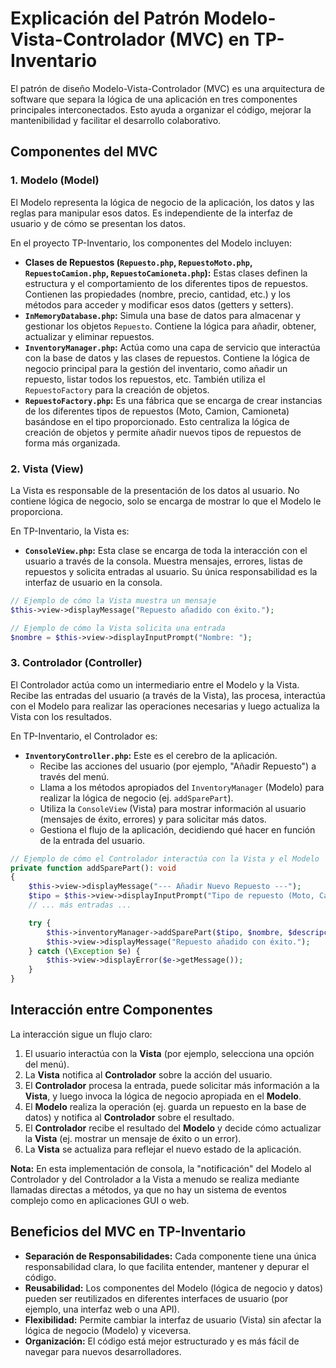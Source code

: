 # Explicación del Patrón Modelo-Vista-Controlador (MVC) en TP-Inventario

El patrón de diseño Modelo-Vista-Controlador (MVC) es una arquitectura de software que separa la lógica de una aplicación en tres componentes principales interconectados. Esto ayuda a organizar el código, mejorar la mantenibilidad y facilitar el desarrollo colaborativo.

## Componentes del MVC

### 1. Modelo (Model)
El Modelo representa la lógica de negocio de la aplicación, los datos y las reglas para manipular esos datos. Es independiente de la interfaz de usuario y de cómo se presentan los datos.

En el proyecto TP-Inventario, los componentes del Modelo incluyen:
*   **Clases de Repuestos (`Repuesto.php`, `RepuestoMoto.php`, `RepuestoCamion.php`, `RepuestoCamioneta.php`):** Estas clases definen la estructura y el comportamiento de los diferentes tipos de repuestos. Contienen las propiedades (nombre, precio, cantidad, etc.) y los métodos para acceder y modificar esos datos (getters y setters).
*   **`InMemoryDatabase.php`:** Simula una base de datos para almacenar y gestionar los objetos `Repuesto`. Contiene la lógica para añadir, obtener, actualizar y eliminar repuestos.
*   **`InventoryManager.php`:** Actúa como una capa de servicio que interactúa con la base de datos y las clases de repuestos. Contiene la lógica de negocio principal para la gestión del inventario, como añadir un repuesto, listar todos los repuestos, etc. También utiliza el `RepuestoFactory` para la creación de objetos.
*   **`RepuestoFactory.php`:** Es una fábrica que se encarga de crear instancias de los diferentes tipos de repuestos (Moto, Camion, Camioneta) basándose en el tipo proporcionado. Esto centraliza la lógica de creación de objetos y permite añadir nuevos tipos de repuestos de forma más organizada.

### 2. Vista (View)
La Vista es responsable de la presentación de los datos al usuario. No contiene lógica de negocio, solo se encarga de mostrar lo que el Modelo le proporciona.

En TP-Inventario, la Vista es:
*   **`ConsoleView.php`:** Esta clase se encarga de toda la interacción con el usuario a través de la consola. Muestra mensajes, errores, listas de repuestos y solicita entradas al usuario. Su única responsabilidad es la interfaz de usuario en la consola.
```php
// Ejemplo de cómo la Vista muestra un mensaje
$this->view->displayMessage("Repuesto añadido con éxito.");

// Ejemplo de cómo la Vista solicita una entrada
$nombre = $this->view->displayInputPrompt("Nombre: ");
```

### 3. Controlador (Controller)
El Controlador actúa como un intermediario entre el Modelo y la Vista. Recibe las entradas del usuario (a través de la Vista), las procesa, interactúa con el Modelo para realizar las operaciones necesarias y luego actualiza la Vista con los resultados.

En TP-Inventario, el Controlador es:
*   **`InventoryController.php`:** Este es el cerebro de la aplicación.
    *   Recibe las acciones del usuario (por ejemplo, "Añadir Repuesto") a través del menú.
    *   Llama a los métodos apropiados del `InventoryManager` (Modelo) para realizar la lógica de negocio (ej. `addSparePart`).
    *   Utiliza la `ConsoleView` (Vista) para mostrar información al usuario (mensajes de éxito, errores) y para solicitar más datos.
    *   Gestiona el flujo de la aplicación, decidiendo qué hacer en función de la entrada del usuario.
```php
// Ejemplo de cómo el Controlador interactúa con la Vista y el Modelo
private function addSparePart(): void
{
    $this->view->displayMessage("--- Añadir Nuevo Repuesto ---");
    $tipo = $this->view->displayInputPrompt("Tipo de repuesto (Moto, Camion, Camioneta): ");
    // ... más entradas ...

    try {
        $this->inventoryManager->addSparePart($tipo, $nombre, $descripcion, $precio, $cantidad, $marca, $modelo, $additionalData);
        $this->view->displayMessage("Repuesto añadido con éxito.");
    } catch (\Exception $e) {
        $this->view->displayError($e->getMessage());
    }
}
```

## Interacción entre Componentes
La interacción sigue un flujo claro:
1.  El usuario interactúa con la **Vista** (por ejemplo, selecciona una opción del menú).
2.  La **Vista** notifica al **Controlador** sobre la acción del usuario.
3.  El **Controlador** procesa la entrada, puede solicitar más información a la **Vista**, y luego invoca la lógica de negocio apropiada en el **Modelo**.
4.  El **Modelo** realiza la operación (ej. guarda un repuesto en la base de datos) y notifica al **Controlador** sobre el resultado.
5.  El **Controlador** recibe el resultado del **Modelo** y decide cómo actualizar la **Vista** (ej. mostrar un mensaje de éxito o un error).
6.  La **Vista** se actualiza para reflejar el nuevo estado de la aplicación.

**Nota:** En esta implementación de consola, la "notificación" del Modelo al Controlador y del Controlador a la Vista a menudo se realiza mediante llamadas directas a métodos, ya que no hay un sistema de eventos complejo como en aplicaciones GUI o web.

## Beneficios del MVC en TP-Inventario
*   **Separación de Responsabilidades:** Cada componente tiene una única responsabilidad clara, lo que facilita entender, mantener y depurar el código.
*   **Reusabilidad:** Los componentes del Modelo (lógica de negocio y datos) pueden ser reutilizados en diferentes interfaces de usuario (por ejemplo, una interfaz web o una API).
*   **Flexibilidad:** Permite cambiar la interfaz de usuario (Vista) sin afectar la lógica de negocio (Modelo) y viceversa.
*   **Organización:** El código está mejor estructurado y es más fácil de navegar para nuevos desarrolladores.
